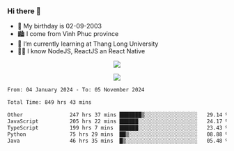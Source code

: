 ### Hi there 👋
- 🎂 My birthday is 02-09-2003
- 🏙️ I come from Vinh Phuc province
- 🌱 I’m currently learning at Thang Long University
- 🧑‍💻 I know NodeJS, ReactJS an React Native
<p align="center"><img src="https://github-readme-stats.vercel.app/api?username=tmquang0209&show_icons=true&theme=gradient"></p>
<p align="center"><img src="https://github-readme-stats.vercel.app/api/top-langs/?username=tmquang0209&hide=scss,css&langs_count=10"></p>
<!--START_SECTION:waka-->

```txt
From: 04 January 2024 - To: 05 November 2024

Total Time: 849 hrs 43 mins

Other               247 hrs 37 mins ███████▒░░░░░░░░░░░░░░░░░   29.14 %
JavaScript          205 hrs 22 mins ██████░░░░░░░░░░░░░░░░░░░   24.17 %
TypeScript          199 hrs 7 mins  ██████░░░░░░░░░░░░░░░░░░░   23.43 %
Python              75 hrs 29 mins  ██▒░░░░░░░░░░░░░░░░░░░░░░   08.88 %
Java                46 hrs 35 mins  █▒░░░░░░░░░░░░░░░░░░░░░░░   05.48 %
```

<!--END_SECTION:waka-->
